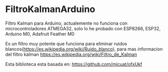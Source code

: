 # FiltroKalmanArduino

Filtro Kalman para Arduino, actualemente no funciona con microcontroladores ATMEGA32, solo lo he probado con ESP8266, ESP32, Arduino M0, Adafruit Feather M0

Es un filtro muy potente que funciona para eliminar ruidos blancos(https://es.wikipedia.org/wiki/Ruido_blanco), para mas informacion del filtro kalman https://es.wikipedia.org/wiki/Filtro_de_Kalman

Esta biblioteca esta basada en: https://github.com/micuat/ofxUkf
